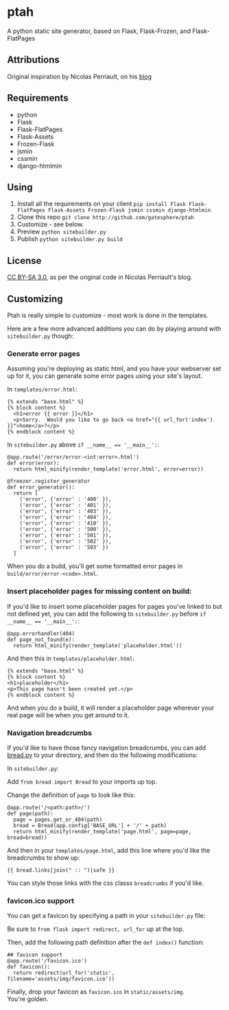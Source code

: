 ptah
====

A python static site generator, based on Flask, Flask-Frozen, and Flask-FlatPages

Attributions
------------
Original inspiration by Nicolas Perriault, on his [blog](https://nicolas.perriault.net/code/2012/dead-easy-yet-powerful-static-website-generator-with-flask/)

Requirements
------------
  - python
  - Flask
  - Flask-FlatPages
  - Flask-Assets
  - Frozen-Flask
  - jsmin
  - cssmin
  - django-htmlmin

Using
-----

  1. Install all the requirements on your client
    `pip install Flask Flask-FlatPages Flask-Assets Frozen-Flask jsmin cssmin django-htmlmin`
  2. Clone this repo
    `git clone http://github.com/gatesphere/ptah`
  3. Customize - see below.
  4. Preview
    `python sitebuilder.py`
  5. Publish
    `python sitebuilder.py build`

License
-------
[CC BY-SA 3.0](http://creativecommons.org/licenses/by-sa/3.0/), as per
the original code in Nicolas Perriault's blog.

Customizing
-----------
Ptah is really simple to customize - most work is done in the templates.

Here are a few more advanced additions you can do by playing around with
`sitebuilder.py` though:

### Generate error pages
Assuming you're deploying as static html, and you have your webserver
set up for it, you can generate some error pages using your site's 
layout.

In `templates/error.html`:
    
    {% extends "base.html" %}
    {% block content %}
      <h1>error {{ error }}</h1>
      <p>Sorry.  Would you like to go back <a href="{{ url_for('index') }}">home</a>?</p>
    {% endblock content %}
    
In `sitebuilder.py` above `if __name__ == '__main__':`:

    @app.route('/error/error-<int:error>.html')
    def error(error):
      return html_minify(render_template('error.html', error=error))

    @freezer.register_generator
    def error_generator():
      return [
        ('error', {'error' : '400' }),
        ('error', {'error' : '401' }),
        ('error', {'error' : '403' }),
        ('error', {'error' : '404' }),
        ('error', {'error' : '410' }),
        ('error', {'error' : '500' }),
        ('error', {'error' : '501' }),
        ('error', {'error' : '502' }),
        ('error', {'error' : '503' })
      ]

When you do a build, you'll get some formatted error pages in 
`build/error/error-<code>.html`.

### Insert placeholder pages for missing content on build:
If you'd like to insert some placeholder pages for pages you've linked
to but not defined yet, you can add the following to `sitebuilder.py`
before `if __name__ == '__main__':`:

    @app.errorhandler(404)
    def page_not_found(e):
      return html_minify(render_template('placeholder.html'))
      
And then this in `templates/placeholder.html`:

    {% extends "base.html" %}
    {% block content %}
    <h1>placeholder</h1>
    <p>This page hasn't been created yet.</p>
    {% endblock content %}

And when you do a build, it will render a placeholder page wherever
your real page will be when you get around to it.

### Navigation breadcrumbs
If you'd like to have those fancy navigation breadcrumbs, you can add
[bread.py](https://bitbucket.org/russellballestrini/bread/) to your 
directory, and then do the following modifications:

In `sitebuilder.py`:
  
Add `from bread import Bread` to your imports up top.

Change the definition of `page` to look like this:

    @app.route('/<path:path>/')
    def page(path):
      page = pages.get_or_404(path)
      bread = Bread(app.config['BASE_URL'] + '/' + path)
      return html_minify(render_template('page.html', page=page, bread=bread))

And then in your `templates/page.html`, add this line where you'd like 
the breadcrumbs to show up:

    {{ bread.links|join(" :: ")|safe }}
    
You can style those links with the css classs `breadcrumbs` if you'd like.

### favicon.ico support
You can get a favicon by specifying a path in your `sitebuilder.py` file:

Be sure to `from flask import redirect, url_for` up at the top.

Then, add the following path definition after the `def index()` function:

    ## favicon support
    @app.route('/favicon.ico')
    def favicon():
      return redirect(url_for('static', filename='assets/img/favicon.ico'))
      
Finally, drop your favicon as `favicon.ico` in `static/assets/img`.  
You're golden.